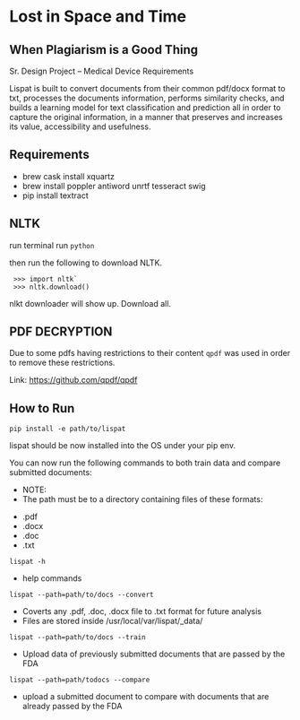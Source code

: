 # Lost in Space and Time
## When Plagiarism is a Good Thing

Sr. Design Project – Medical Device Requirements

Lispat is built to convert documents from their common pdf/docx format to txt,
processes the documents information, performs similarity checks, and builds
a learning model for text classification and prediction all in order to capture
the original information, in a manner that preserves and increases its value,
accessibility and usefulness.

## Requirements

* brew cask install xquartz
* brew install poppler antiword unrtf tesseract swig
* pip install textract

## NLTK

run terminal run `python`

then run the following to download NLTK.

```
 >>> import nltk`
 >>> nltk.download()
```

nlkt downloader will show up. Download all.

## PDF DECRYPTION

Due to some pdfs having restrictions to their content ```qpdf``` was used in
order to remove these restrictions.

Link: https://github.com/qpdf/qpdf

## How to Run

`pip install -e path/to/lispat`


lispat should be now installed into the OS under your pip env.


You can now run the following commands to both train data and compare submitted
documents:

* NOTE:
* The path must be to a directory containing files of these formats:
- .pdf
- .docx
- .doc
- .txt

`lispat -h`
* help commands

`lispat --path=path/to/docs --convert`
* Coverts any .pdf, .doc, .docx file to .txt format for future analysis
* Files are stored inside /usr/local/var/lispat/<format>\_data/

`lispat --path=path/to/docs --train`
* Upload data of previously submitted documents that are passed by the FDA


`lispat --path=path/todocs --compare`
* upload a submitted document to compare with documents that are already passed by the FDA
